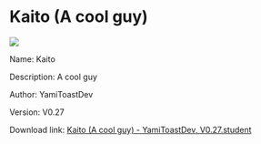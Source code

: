 # Kaito (A cool guy)

<img src = "https://raw.githubusercontent.com/Arbiter1223/Koukou-Gurashi-Custom-Students/master/Students/Files/Kaito%20(A%20cool%20guy).png">

Name: Kaito

Description: A cool guy

Author: YamiToastDev

Version: V0.27

Download link: <a href="https://raw.githubusercontent.com/Arbiter1223/Koukou-Gurashi-Custom-Students/master/Students/Files/Kaito%20(A%20cool%20guy)%20-%20YamiToastDev%2C%20V0.27.student">Kaito (A cool guy) - YamiToastDev, V0.27.student</a>

